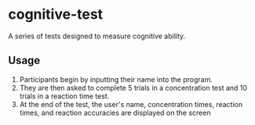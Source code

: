 # cognitive-test

A series of tests designed to measure cognitive ability.

## Usage

1. Participants begin by inputting their name into the program.
2. They are then asked to complete 5 trials in a concentration test and 10 trials in a reaction time test.
3. At the end of the test, the user's name, concentration times, reaction times, and reaction accuracies are displayed on the screen
